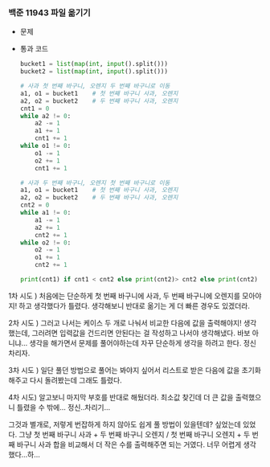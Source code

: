 ### 백준 11943 파일 옮기기

- 문제

- 통과 코드
  
  ```python
  bucket1 = list(map(int, input().split()))
  bucket2 = list(map(int, input().split()))
  
  # 사과 첫 번째 바구니, 오렌지 두 번째 바구니로 이동
  a1, o1 = bucket1    # 첫 번째 바구니 사과, 오렌지
  a2, o2 = bucket2    # 두 번째 바구니 사과, 오렌지
  cnt1 = 0
  while a2 != 0:
      a2 -= 1
      a1 += 1
      cnt1 += 1
  while o1 != 0:
      o1 -= 1
      o2 += 1
      cnt1 += 1
  
  # 사과 두 번째 바구니, 오렌지 첫 번째 바구니로 이동
  a1, o1 = bucket1    # 첫 번째 바구니 사과, 오렌지
  a2, o2 = bucket2    # 두 번째 바구니 사과, 오렌지
  cnt2 = 0
  while a1 != 0:
      a1 -= 1
      a2 += 1
      cnt2 += 1
  while o2 != 0:
      o2 -= 1
      o1 += 1
      cnt2 += 1
  
  print(cnt1) if cnt1 < cnt2 else print(cnt2)> cnt2 else print(cnt2)
  ```

1차 시도 ) 처음에는 단순하게 첫 번째 바구니에 사과, 두 번째 바구니에 오렌지를 모아야지! 하고 생각했다가 틀렸다. 생각해보니 반대로 옮기는 게 더 빠른 경우도 있겠더라. 

2차 시도 ) 그러고 나서는 케이스 두 개로 나눠서 비교한 다음에 값을 출력해야지! 생각했는데, 그러려면 입력값을 건드리면 안된다는 걸 작성하고 나서야 생각해냈다. 바보 아니냐... 생각을 해가면서 문제를 풀어야하는데 자꾸 단순하게 생각을 하려고 한다. 정신차리자. 

3차 시도 ) 일단 풀던 방법으로 풀어는 봐야지 싶어서 리스트로 받은 다음에 값을 초기화해주고 다시 돌려봤는데 그래도 틀렸다. 

4차 시도) 알고보니 마지막 부호를 반대로 해뒀더라. 최소값 찾긴데 더 큰 값을 출력했으니 틀렸을 수 밖에... 정신..차리기...



그것과 별개로, 저렇게 번잡하게 하지 않아도 쉽게 풀 방법이 있을텐데? 싶었는데 있었다. 그냥 첫 번째 바구니 사과 + 두 번째 바구니 오렌지 / 첫 번째 바구니 오렌지 + 두 번째 바구니 사과 합을 비교해서 더 작은 수를 출력해주면 되는 거였다. 너무 어렵게 생각했다...하...
